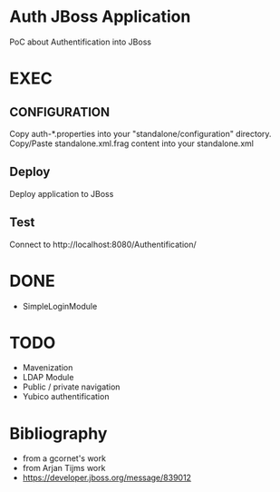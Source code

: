 
Auth JBoss Application
======================

PoC about Authentification into JBoss


EXEC
====

CONFIGURATION
-------------

Copy  auth-*.properties into your "standalone/configuration" directory.
Copy/Paste standalone.xml.frag content into your standalone.xml

Deploy
------

Deploy application to JBoss

Test
----

Connect to 
http://localhost:8080/Authentification/

DONE
====

-  SimpleLoginModule

TODO
====

- Mavenization
- LDAP Module
- Public / private navigation
- Yubico authentification

Bibliography 
============

- from a gcornet's work
- from Arjan Tijms work
- https://developer.jboss.org/message/839012 